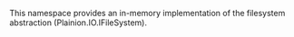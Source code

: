
This namespace provides an in-memory implementation of the filesystem abstraction (Plainion.IO.IFileSystem).
